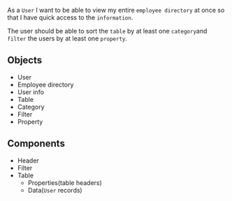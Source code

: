As a `User` I want to be able to view my entire `employee directory` at once so that I have quick access to the `information`. 

The user should be able to sort the `table` by at least one `category`and `filter` the users by at least one `property`. 

## Objects
* User
* Employee directory
* User info
* Table
* Category
* Filter
* Property

## Components
* Header
* Filter
* Table
    * Properties(table headers)
    * Data(`User` records)
